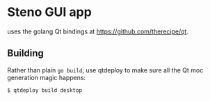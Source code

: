 # Steno GUI app

uses the golang Qt bindings at https://github.com/therecipe/qt.

## Building

Rather than plain `go build`, use qtdeploy to make sure all the Qt moc
generation magic happens:

```
$ qtdeploy build desktop
```


